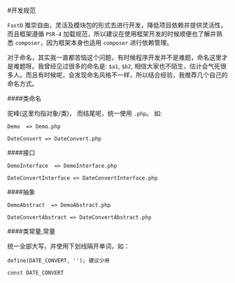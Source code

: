 #开发规范

`FastD` 推崇自由，灵活及模块包的形式去进行开发，降低项目依赖并提供灵活性，而且框架遵循 `PSR-4` 加载规范，所以建议在使用框架开发的时候顺便也了解并熟悉 `composer`，因为框架本身也适用 `composer` 进行依赖管理。

对于命名，其实我一直都苦恼这个问题，有时候程序开发并不是难题，命名这里才是难题呀。我曾经见过很多的命名是: `$a1`, `$b2`, 相信大家也不陌生，估计会气死很多人。而且有时候呢，会发现命名风格不一样，所以结合经验，我推荐几个自己的命名方式。



####类命名

驼峰(这里均指对象/类)， 而结尾呢，统一使用 `.php`。 如:

```
Demo  => Demo.php

DateConvert => DateConvert.php
```

####接口

```
DemoInterface  => DemoInterface.php

DateConvertInterface => DateConvertInterface.php
```

####抽象

```
DemoAbstract  => DemoAbstract.php

DateConvertAbstract => DateConvertAbstract.php
```

####类常量,常量

统一全部大写，并使用下划线隔开单词，如： 

```
define(DATE_CONVERT, ''); 建议少用

const DATE_CONVERT
```

